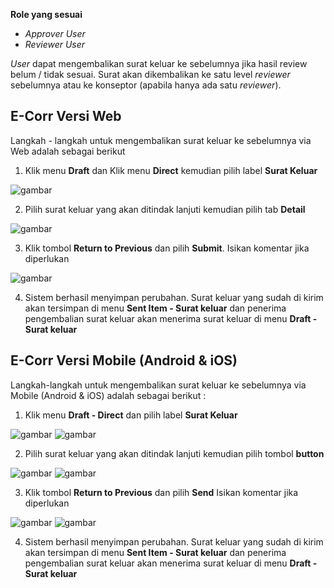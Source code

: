 **Role yang sesuai**

- *Approver User*
- *Reviewer User*

*User* dapat mengembalikan surat keluar ke sebelumnya jika hasil review belum / tidak sesuai. Surat akan dikembalikan ke satu level *reviewer* sebelumnya atau ke konseptor (apabila hanya ada satu *reviewer*).

## **E-Corr Versi Web**

Langkah - langkah untuk mengembalikan surat keluar ke sebelumnya via Web adalah sebagai berikut

1. Klik menu **Draft** dan Klik menu **Direct** kemudian pilih label **Surat Keluar**

![gambar](SuratKeluar/SK_Web/02SK38.png)

2. Pilih surat keluar yang akan ditindak lanjuti kemudian pilih tab **Detail**

![gambar](SuratKeluar/SK_Web/02SK39.png)

3. Klik tombol **Return to Previous** dan pilih **Submit**. Isikan komentar jika diperlukan

![gambar](SuratKeluar/SK_Web/02SK40.png)

4. Sistem berhasil menyimpan perubahan. Surat keluar yang sudah di kirim akan tersimpan di menu **Sent Item - Surat keluar** dan penerima pengembalian surat keluar akan menerima surat keluar di menu **Draft - Surat keluar**



## **E-Corr Versi Mobile (Android & iOS)**

Langkah-langkah untuk mengembalikan surat keluar ke sebelumnya via Mobile (Android & iOS) adalah sebagai berikut :

1. Klik menu **Draft - Direct** dan pilih label **Surat Keluar**

![gambar](SuratKeluar/SK_Android/KembaliSK/02A01.png) ![gambar](SuratKeluar/SK_Android/KembaliSK/02A02.png)

2. Pilih surat keluar yang akan ditindak lanjuti kemudian pilih tombol **button**

![gambar](SuratKeluar/SK_Android/KembaliSK/02A03.png) ![gambar](SuratKeluar/SK_Android/KembaliSK/02A04.png)

3. Klik tombol **Return to Previous** dan pilih **Send** Isikan komentar jika diperlukan

![gambar](SuratKeluar/SK_Android/KembaliSK/02A05.png) ![gambar](SuratKeluar/SK_Android/KembaliSK/02A06.png)

4. Sistem berhasil menyimpan perubahan. Surat keluar yang sudah di kirim akan tersimpan di menu **Sent Item - Surat keluar** dan penerima pengembalian surat keluar akan menerima surat keluar di menu **Draft - Surat keluar**
